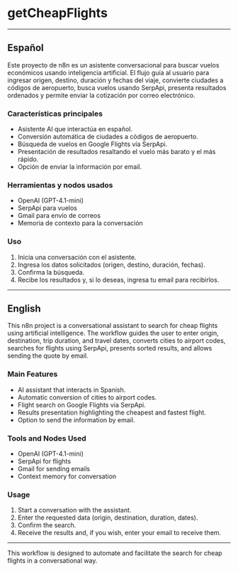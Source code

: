 # getCheapFlights

---

## Español

Este proyecto de n8n es un asistente conversacional para buscar vuelos económicos usando inteligencia artificial. El flujo guía al usuario para ingresar origen, destino, duración y fechas del viaje, convierte ciudades a códigos de aeropuerto, busca vuelos usando SerpApi, presenta resultados ordenados y permite enviar la cotización por correo electrónico.

### Características principales
- Asistente AI que interactúa en español.
- Conversión automática de ciudades a códigos de aeropuerto.
- Búsqueda de vuelos en Google Flights vía SerpApi.
- Presentación de resultados resaltando el vuelo más barato y el más rápido.
- Opción de enviar la información por email.

### Herramientas y nodos usados
- OpenAI (GPT-4.1-mini)
- SerpApi para vuelos
- Gmail para envío de correos
- Memoria de contexto para la conversación

### Uso
1. Inicia una conversación con el asistente.
2. Ingresa los datos solicitados (origen, destino, duración, fechas).
3. Confirma la búsqueda.
4. Recibe los resultados y, si lo deseas, ingresa tu email para recibirlos.

---

## English

This n8n project is a conversational assistant to search for cheap flights using artificial intelligence. The workflow guides the user to enter origin, destination, trip duration, and travel dates, converts cities to airport codes, searches for flights using SerpApi, presents sorted results, and allows sending the quote by email.

### Main Features
- AI assistant that interacts in Spanish.
- Automatic conversion of cities to airport codes.
- Flight search on Google Flights via SerpApi.
- Results presentation highlighting the cheapest and fastest flight.
- Option to send the information by email.

### Tools and Nodes Used
- OpenAI (GPT-4.1-mini)
- SerpApi for flights
- Gmail for sending emails
- Context memory for conversation

### Usage
1. Start a conversation with the assistant.
2. Enter the requested data (origin, destination, duration, dates).
3. Confirm the search.
4. Receive the results and, if you wish, enter your email to receive them.

---
This workflow is designed to automate and facilitate the search for cheap flights in a conversational way. 